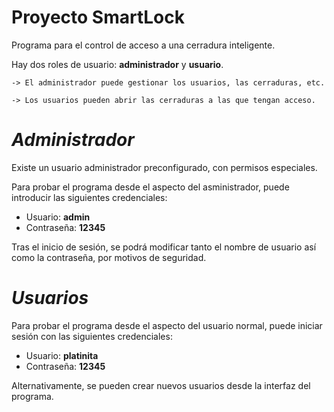 # Proyecto SmartLock
Programa para el control de acceso a una cerradura inteligente.

Hay dos roles de usuario: **administrador** y **usuario**.

    -> El administrador puede gestionar los usuarios, las cerraduras, etc. 

    -> Los usuarios pueden abrir las cerraduras a las que tengan acceso.

# *Administrador*
Existe un usuario administrador preconfigurado, con permisos especiales.

Para probar el programa desde el aspecto del asministrador, puede introducir las siguientes credenciales:
- Usuario: **admin**
- Contraseña: **12345**

Tras el inicio de sesión, se podrá modificar tanto el nombre de usuario así como la contraseña, por motivos de seguridad. 

# *Usuarios*
Para probar el programa desde el aspecto del usuario normal, puede iniciar sesión con las siguientes credenciales:
- Usuario: **platinita**
- Contraseña: **12345**

Alternativamente, se pueden crear nuevos usuarios desde la interfaz del programa.
